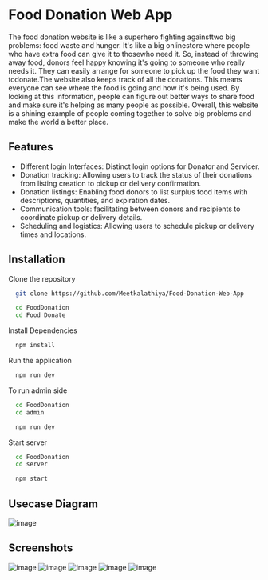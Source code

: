 
# Food Donation Web App

The food donation website is like a superhero fighting againsttwo big problems: food waste and hunger. It's like a big onlinestore where people who have extra food can give it to thosewho need it. So, instead of throwing away food, donors feel happy knowing it's going to someone who really needs it. They can easily arrange for someone to pick up the food they want todonate.The website also keeps track of all the donations. This means everyone can see where the food is going and how it's being used. By looking at this information, people can figure out better ways to share food and make sure it's helping as many people as possible. Overall, this website is a shining example of people coming together to solve big problems and make the world a better place.




## Features

-  Different login Interfaces: Distinct login options for Donator and Servicer.
-  Donation tracking: Allowing users to track the status of their donations from listing creation to pickup or delivery confirmation.
-  Donation listings: Enabling food donors to list surplus food items with descriptions, quantities, and expiration dates.
-  Communication tools: facilitating between donors and recipients to coordinate pickup or delivery details.
-   Scheduling and logistics: Allowing users to schedule pickup or delivery times and locations.



## Installation

Clone the repository

```bash
  git clone https://github.com/Meetkalathiya/Food-Donation-Web-App

  cd FoodDonation
  cd Food Donate
```
Install Dependencies

```bash
  npm install
```
Run the application

```bash
  npm run dev
```
To run admin side 

```bash
  cd FoodDonation
  cd admin

  npm run dev
```
Start server
```bash
  cd FoodDonation
  cd server

  npm start
```
 ## Usecase Diagram
 ![image](https://github.com/Meetkalathiya/Food-Donation-Web-App/assets/92502594/3f39db99-31db-4d63-a307-1382c08bff1e)

 ## Screenshots
 ![image](https://github.com/Meetkalathiya/Food-Donation-Web-App/assets/92502594/0f0e8573-8be8-401d-ad97-a3dd113b7946)
 ![image](https://github.com/Meetkalathiya/Food-Donation-Web-App/assets/92502594/5efd72d8-a189-4184-a639-8c03c5bd43b0)
 ![image](https://github.com/Meetkalathiya/Food-Donation-Web-App/assets/92502594/6348211a-102c-4d6c-aa8a-037c81e0b16b)
 ![image](https://github.com/Meetkalathiya/Food-Donation-Web-App/assets/92502594/84b0d94a-8afb-4c16-87f5-9e9a5b56ea5f)
 ![image](https://github.com/Meetkalathiya/Food-Donation-Web-App/assets/92502594/0006283f-1333-49f2-836d-df280c647b2d)
 
 






 

    


    
